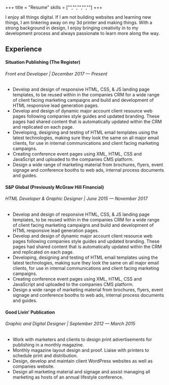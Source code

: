 +++
title = "Resume"
skills = ["","","","",""]
+++

I enjoy all things digital. If I am not building websites and learning new
things, I am tinkering away on my 3d printer and making things. With a
strong background in design, I enjoy bringing creativity in to my
development process and always passionate to learn more along the way.

## Experience

#### Situation Publishing (The Register)
###### Front end Developer | December 2017 — Present

* Develop and design of responsive HTML, CSS, & JS landing page templates, to be reused within in the companies CRM
for a wide range of client facing marketing campaigns and build and development of HTML responsive lead generation pages.
* Develop and design of dynamic major account client resource web pages following companies style guides and updated branding. These pages had shared content that is automatically updated within the CRM and replicated on each page.
* Developing, designing and testing of HTML email templates using the latest technologies, making sure they look the same on all major email clients, for use in internal communications and client facing marketing campaigns.
* Creating conference event pages using XML, HTML, CSS and JavaScript and uploaded to the companies CMS platform.
* Design a wide range of marketing material from brochures, flyers, event signage and conference booths to web ads, internal process documents and guides.

#### S&P Global (Previously McGraw Hill Financial)
###### HTML Developer & Graphic Designer | June 2015 — November 2017

* Develop and design of responsive HTML, CSS, & JS landing page templates, to be reused within in the companies CRM
for a wide range of client facing marketing campaigns and build and development of HTML responsive lead generation pages.
* Develop and design of dynamic major account client resource web pages following companies style guides and updated branding. These pages had shared content that is automatically updated within the CRM and replicated on each page.
* Developing, designing and testing of HTML email templates using the latest technologies, making sure they look the same on all major email clients, for use in internal communications and client facing marketing campaigns.
* Creating conference event pages using XML, HTML, CSS and JavaScript and uploaded to the companies CMS platform.
* Design a wide range of marketing material from brochures, flyers, event signage and conference booths to web ads, internal process documents and guides.

#### Good Livin’ Publication
###### Graphic and Digital Designer | September 2012 — March 2015

* Work with marketers and clients to design print advertisements for publishing in a monthly magazine.
* Monthly magazine layout design and proof. Liaise with printers to schedule print and distribution.
* Design, develop and maintain client WordPress websites
as well as companies website.
* Design all marketing material and signage and assist managing all marketing as hosts of an annual
lifestyle conference.
